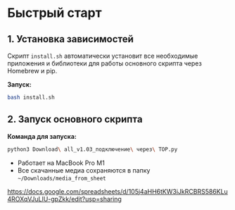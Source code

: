 # Быстрый старт

## 1. Установка зависимостей

Скрипт `install.sh` автоматически установит все необходимые приложения и библиотеки для работы основного скрипта через Homebrew и pip.

**Запуск:**
```bash
bash install.sh
```

## 2. Запуск основного скрипта

**Команда для запуска:**
```bash
python3 Download\ all_v1.03_подключение\ через\ ТОР.py
```

- Работает на MacBook Pro M1
- Все скачанные медиа сохраняются в папку `~/Downloads/media_from_sheet` 

https://docs.google.com/spreadsheets/d/105j4aHH6tKW3iJkRCBRS586KLu4ROXqVJuLlU-gpZkk/edit?usp=sharing